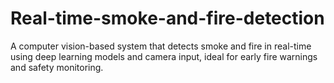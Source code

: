 # Real-time-smoke-and-fire-detection
 A computer vision-based system that detects smoke and fire in real-time using deep learning models and camera input, ideal for early fire warnings and safety monitoring.
